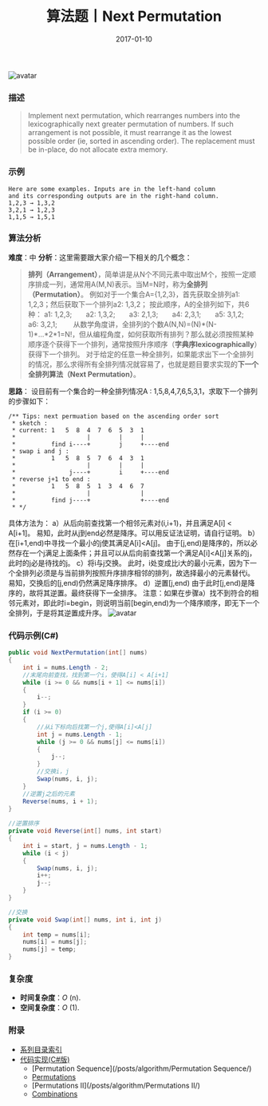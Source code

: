 ﻿---
title: 算法题丨Next Permutation
tags:
  - 算法
  - 编程技巧
  - 数据结构
categories: 计算机基础
date: 2017-01-10
---
![avatar](https://bj.bcebos.com/v1/mysite/images/articles/e46fea39-144a-47f4-abb6-ca7c7324f04d.jpg)
### 描述
>Implement next permutation, which rearranges numbers into the lexicographically next greater permutation of numbers.
If such arrangement is not possible, it must rearrange it as the lowest possible order (ie, sorted in ascending order).
The replacement must be in-place, do not allocate extra memory.

### 示例
```
Here are some examples. Inputs are in the left-hand column 
and its corresponding outputs are in the right-hand column.
1,2,3 → 1,3,2
3,2,1 → 1,2,3
1,1,5 → 1,5,1
```
<!-- more -->
### 算法分析
**难度**：中
**分析**：这里需要跟大家介绍一下相关的几个概念：
>**排列（Arrangement）**，简单讲是从N个不同元素中取出M个，按照一定顺序排成一列，通常用A(M,N)表示。当M=N时，称为**全排列（Permutation）**。
例如对于一个集合A={1,2,3}，首先获取全排列a1: 1,2,3；然后获取下一个排列a2: 1,3,2；
按此顺序，A的全排列如下，共6种：
a1: 1,2,3;　　a2: 1,3,2;　　a3: 2,1,3;　　a4: 2,3,1;　　a5: 3,1,2;　　a6: 3,2,1;　　
从数学角度讲，全排列的个数A(N,N)=(N)\*(N-1)\*...\*2\*1=N!，但从编程角度，如何获取所有排列？那么就必须按照某种顺序逐个获得下一个排列，通常按照升序顺序（**字典序lexicographically**）获得下一个排列。
对于给定的任意一种全排列，如果能求出下一个全排列的情况，那么求得所有全排列情况就容易了，也就是题目要求实现的**下一个全排列算法（Next Permutation）**。

**思路**：
设目前有一个集合的一种全排列情况A : 1,5,8,4,7,6,5,3,1，求取下一个排列的步骤如下：
```
/** Tips: next permuation based on the ascending order sort
 * sketch :
 * current: 1   5  8  4  7  6  5  3  1
 *                    |        |     |
 *          find i----+        j     +----end
 * swap i and j :
 *          1   5  8  5  7  6  4  3  1
 *                    |        |     |
 *               j----+        i     +----end
 * reverse j+1 to end :
 *          1   5  8  5  1  3  4  6  7
 *                    |              |
 *          find j----+              +----end
 * */
```

具体方法为：
a）从后向前查找第一个相邻元素对(i,i+1)，并且满足A[i] < A[i+1]。
易知，此时从j到end必然是降序。可以用反证法证明，请自行证明。
b）在[i+1,end)中寻找一个最小的j使其满足A[i]<A[j]。
由于[j,end)是降序的，所以必然存在一个j满足上面条件；并且可以从后向前查找第一个满足A[i]<A[j]关系的j，此时的j必是待找的j。
c）将i与j交换。
此时，i处变成比i大的最小元素，因为下一个全排列必须是与当前排列按照升序排序相邻的排列，故选择最小的元素替代i。
易知，交换后的[j,end)仍然满足降序排序。
d）逆置[j,end)
由于此时[j,end)是降序的，故将其逆置。最终获得下一全排序。
注意：如果在步骤a）找不到符合的相邻元素对，即此时i=begin，则说明当前[begin,end)为一个降序顺序，即无下一个全排列，于是将其逆置成升序。
![avatar](https://bj.bcebos.com/v1/mysite/images/201803/e7855a48-6c57-482c-80b8-c6e81a49f161.gif)

### 代码示例(C#)
```csharp
public void NextPermutation(int[] nums)
{
    int i = nums.Length - 2;
    //末尾向前查找，找到第一个i，使得A[i] < A[i+1]
    while (i >= 0 && nums[i + 1] <= nums[i])
    {
        i--;
    }
    if (i >= 0)
    {
        //从i下标向后找第一个j,使得A[i]<A[j]
        int j = nums.Length - 1;
        while (j >= 0 && nums[j] <= nums[i])
        {
            j--;
        }
        //交换i，j
        Swap(nums, i, j);
    }
    //逆置j之后的元素
    Reverse(nums, i + 1);
} 
    
//逆置排序
private void Reverse(int[] nums, int start)
{
    int i = start, j = nums.Length - 1;
    while (i < j)
    {
        Swap(nums, i, j);
        i++;
        j--;
    }
}

//交换
private void Swap(int[] nums, int i, int j)
{
    int temp = nums[i];
    nums[i] = nums[j];
    nums[j] = temp;
} 
```
### 复杂度
- **时间复杂度**：*O* (n). 
- **空间复杂度**：*O* (1).

### 附录
- [系列目录索引](/posts/algorithm/index/)
- [代码实现(C#版)](https://github.com/lizzie2008/LeetCode.git)
	- [Permutation Sequence](/posts/algorithm/Permutation Sequence/)
	- [Permutations](/posts/algorithm/Permutations/)
	- [Permutations II](/posts/algorithm/Permutations II/)
	- [Combinations](/posts/algorithm/Combinations/)
